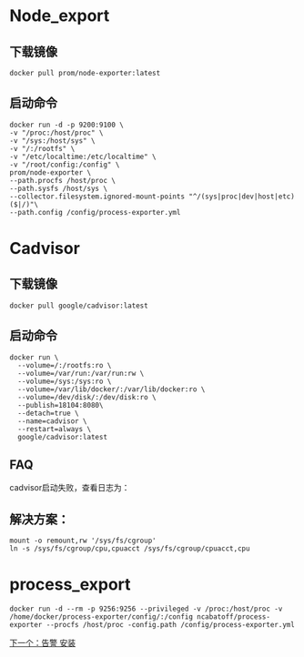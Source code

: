 # Node_export

## 下载镜像

~~~
docker pull prom/node-exporter:latest 
~~~

## 启动命令

~~~
docker run -d -p 9200:9100 \
-v "/proc:/host/proc" \
-v "/sys:/host/sys" \
-v "/:/rootfs" \
-v "/etc/localtime:/etc/localtime" \
-v "/root/config:/config" \
prom/node-exporter \
--path.procfs /host/proc \
--path.sysfs /host/sys \
--collector.filesystem.ignored-mount-points "^/(sys|proc|dev|host|etc)($|/)"\
--path.config /config/process-exporter.yml
~~~

# Cadvisor

## 下载镜像

~~~
docker pull google/cadvisor:latest
~~~

## 启动命令

~~~
docker run \
  --volume=/:/rootfs:ro \
  --volume=/var/run:/var/run:rw \
  --volume=/sys:/sys:ro \
  --volume=/var/lib/docker/:/var/lib/docker:ro \
  --volume=/dev/disk/:/dev/disk:ro \
  --publish=18104:8080\
  --detach=true \
  --name=cadvisor \
  --restart=always \
  google/cadvisor:latest
  ~~~

## FAQ

cadvisor启动失败，查看日志为：

## 解决方案：

~~~
mount -o remount,rw '/sys/fs/cgroup'
ln -s /sys/fs/cgroup/cpu,cpuacct /sys/fs/cgroup/cpuacct,cpu
~~~

# process_export

~~~
docker run -d --rm -p 9256:9256 --privileged -v /proc:/host/proc -v /home/docker/process-exporter/config/:/config ncabatoff/process-exporter --procfs /host/proc -config.path /config/process-exporter.yml
~~~

[下一个：告警  安装](https://github.com/deanls1/note/blob/main/prometheus/2.%E5%91%8A%E8%AD%A6.md)
